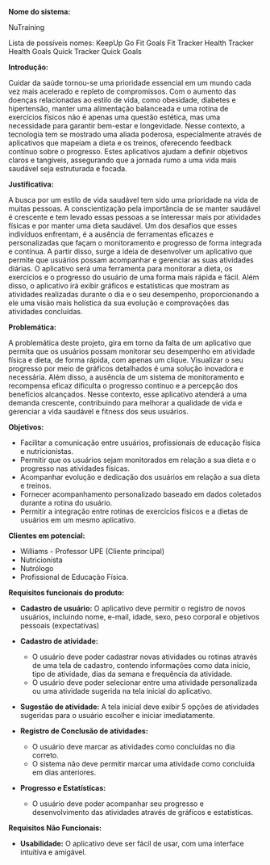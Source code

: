**Nome do sistema:**

NuTraining

Lista de possíveis nomes:
KeepUp
Go
Fit Goals
Fit Tracker
Health Tracker
Health Goals
Quick Tracker
Quick Goals


**Introdução:**

Cuidar da saúde tornou-se uma prioridade essencial em um mundo cada vez mais acelerado e repleto de compromissos. Com o aumento das doenças relacionadas ao estilo de vida, como obesidade, diabetes e hipertensão, manter uma alimentação balanceada e uma rotina de exercícios físicos não é apenas uma questão estética, mas uma necessidade para garantir bem-estar e longevidade. Nesse contexto, a tecnologia tem se mostrado uma aliada poderosa, especialmente através de aplicativos que mapeiam a dieta e os treinos, oferecendo feedback contínuo sobre o progresso. Estes aplicativos ajudam a definir objetivos claros e tangíveis, assegurando que a jornada rumo a uma vida mais saudável seja estruturada e focada.

**Justificativa:** 

A busca por um estilo de vida saudável tem sido uma prioridade na vida de muitas pessoas. A conscientização pela importância de se manter saudável é crescente e tem levado essas pessoas a se interessar mais por atividades físicas e por manter uma dieta saudável. Um dos desafios que esses indivíduos enfrentam, é a ausência de ferramentas eficazes e personalizadas que façam o monitoramento e progresso de forma integrada e contínua. 
A partir disso, surge a ideia de desenvolver um aplicativo que permite que usuários possam acompanhar e gerenciar as suas atividades diárias. O aplicativo será uma ferramenta para monitorar a dieta, os exercícios e o progresso do usuário de uma forma mais rápida e fácil. Além disso, o aplicativo irá exibir gráficos e estatísticas que mostram as atividades realizadas durante o dia e o seu desempenho, proporcionando a ele uma visão mais holística da sua evolução e comprovações das atividades concluídas.

**Problemática:**

A problemática deste projeto, gira em torno da falta de um aplicativo que permita que os usuários possam monitorar seu desempenho em atividade física e dieta, de forma rápida, com apenas um clique. Visualizar o seu progresso por meio de gráficos detalhados é uma solução inovadora e necessária. Além disso, a ausência de um sistema de monitoramento e recompensa eficaz dificulta o progresso contínuo e a percepção dos benefícios alcançados. Nesse contexto, esse aplicativo atenderá a uma demanda crescente, contribuindo para melhorar a qualidade de vida e gerenciar a vida saudável e fitness dos seus usuários.

**Objetivos:**
* Facilitar a comunicação entre usuários, profissionais de educação física e nutricionistas.
* Permitir que os usuários sejam monitorados em relação a sua dieta e o progresso nas atividades físicas.
* Acompanhar evolução e dedicação dos usuários em relação a sua dieta e treinos.
* Fornecer acompanhamento personalizado baseado em dados coletados durante a rotina do usuário.
* Permitir a integração entre rotinas de exercícios físicos e a dietas de usuários em um mesmo aplicativo.

**Clientes em potencial:**

* Williams - Professor UPE (Cliente principal)
* Nutricionista 
* Nutrólogo 
* Profissional de Educação Física.

**Requisitos funcionais do produto:**

* **Cadastro de usuário:** 
O aplicativo deve permitir o registro de novos usuários, incluindo nome, e-mail, idade, sexo, peso corporal e objetivos pessoais (expectativas)

* **Cadastro de atividade:** 
  * O usuário deve poder cadastrar novas atividades ou rotinas através de uma tela de cadastro, contendo informações como data início, tipo de atividade, dias da semana e frequência da atividade.
  * O usuário deve poder selecionar entre uma atividade personalizada ou uma atividade sugerida na tela inicial do aplicativo.

* **Sugestão de atividade:**
A tela inicial deve exibir 5 opções de atividades sugeridas para o usuário escolher e iniciar imediatamente.

* **Registro de Conclusão de atividades:**
  * O usuário deve marcar as atividades como concluídas no dia correto.
  * O sistema não deve permitir marcar uma atividade como concluída em dias anteriores.

* **Progresso e Estatísticas:**
  * O usuário deve poder acompanhar seu progresso e desenvolvimento das atividades através de gráficos e estatísticas.

**Requisitos Não Funcionais:**

* **Usabilidade:** O aplicativo deve ser fácil de usar, com uma interface intuitiva e amigável.
